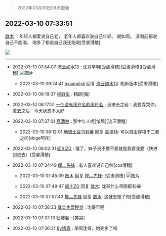 > 2022年03月10日09点更新
<link rel="stylesheet" href="https://cdn.jsdelivr.net/gh/taotie6/sampleJSON@main/css/photo_show.css">
<meta name="referrer" content="no-referrer" />


 ## 2022-03-10 07:33:51 

 [㪚木](https://www.coolapk.com/feed/34137414?shareKey=NjhmMzY1YWE3MGU4NjIyOTQzZTM~) ：年轻人都爱说自己老，
老年人都喜欢说自己年轻。
就如同，
没喝前都说自己不能喝，
喝多了都说自己我还能喝[受虐滑稽] 

<div class="album">
<img class="img-item" src="https://image.coolapk.com/feed/2022/0310/07/1081091_46381c19_8830_9072_785@1080x662.jpeg" />
</div>

 ------- 

- 2022-03-10 07:54:07 [流云如水13](uid=3415673) : 沈哥早啊[受虐滑稽][受虐滑稽][受虐滑稽] ![图片](https://image.coolapk.com/feed/2022/0310/07/3415673_8f34a982_0046_0282_34@1278x2999.jpeg)

    - 2022-03-10 09:24:41 [hxsandjsk](uid=2621705) 回复 [流云如水13](uid=3415673): 船新版本[受虐滑稽] 

- 2022-03-10 08:18:37 [程鲜生](uid=845250) : 精辟[强] 

- 2022-03-10 08:17:51 [一个没有用户名的用户名](uid=1314924) : 没进去之前：我要弄哭你，进去之后：今天状态不太好 

- 2022-03-10 07:37:01 [高清林](uid=8114305) : 那中年人呢[皱眉][流汗滑稽] 

    - 2022-03-10 08:12:01 [地蛋土豆马铃薯](uid=3648294) 回复 [高清林](uid=8114305): 可以自由穿梭于二者之间[doge呵斥] 

- 2022-03-10 08:02:31 [阅川ZG](uid=2440130) : 懂了，妹子说不要不要就是我要我要（快进到进去）[受虐滑稽] 

- 2022-03-10 07:34:49 [摸灬先锋](uid=1006954) : 有人喜欢说自己帅[cos滑稽] 

    - 2022-03-10 07:45:09 [㪚木](uid=1081091) 回复 [摸灬先锋](uid=1006954): [受虐滑稽] ![图片](https://image.coolapk.com/feed/2020/1218/20/1081091_92116868_2981_1013@500x624.jpeg)

    - 2022-03-10 07:49:47 [阅川ZG](uid=2440130) 回复 [㪚木](uid=1081091): 沈哥什么弔图都有😂 

    - 2022-03-10 07:57:43 [摸灬先锋](uid=1006954) 回复 [㪚木](uid=1081091): 这就去抢了你[受虐滑稽] 

- 2022-03-10 07:38:23 [其实也爱睡觉](uid=5265338) : 沈哥早啊 

- 2022-03-10 07:37:13 [归墟客](uid=3287587) : [笑哭] 

- 2022-03-10 07:36:21 [By情意](uid=2227064) : 早啊沈哥，跑完步了吗 

